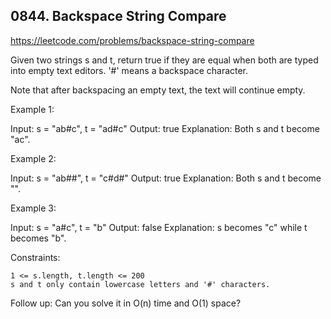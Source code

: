 ## 0844. Backspace String Compare

https://leetcode.com/problems/backspace-string-compare

Given two strings s and t, return true if they are equal when both are typed into empty text editors. '#' means a backspace character.

Note that after backspacing an empty text, the text will continue empty.

Example 1:

Input: s = "ab#c", t = "ad#c"
Output: true
Explanation: Both s and t become "ac".

Example 2:

Input: s = "ab##", t = "c#d#"
Output: true
Explanation: Both s and t become "".

Example 3:

Input: s = "a#c", t = "b"
Output: false
Explanation: s becomes "c" while t becomes "b".

Constraints:

    1 <= s.length, t.length <= 200
    s and t only contain lowercase letters and '#' characters.

Follow up: Can you solve it in O(n) time and O(1) space?
